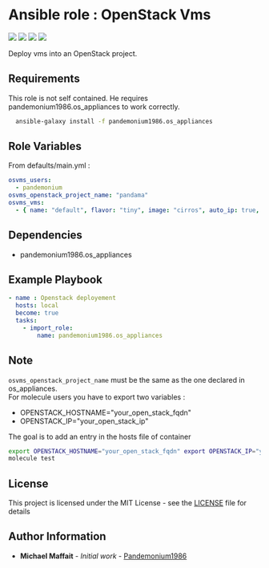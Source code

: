 # Ansible role : OpenStack Vms

![](https://img.shields.io/github/release/Pandemonium1986/ansible-role-os-vms.svg)
![](https://img.shields.io/github/repo-size/Pandemonium1986/ansible-role-os-vms.svg)
![](https://img.shields.io/github/release-date/Pandemonium1986/ansible-role-os-vms.svg)
![](https://img.shields.io/github/license/Pandemonium1986/ansible-role-os-vms.svg)

Deploy vms into an OpenStack project.

## Requirements

This role is not self contained. He requires pandemonium1986.os_appliances to work correctly.

```sh
  ansible-galaxy install -f pandemonium1986.os_appliances
```

## Role Variables

From defaults/main.yml :

```yaml
osvms_users:
  - pandemonium
osvms_openstack_project_name: "pandama"
osvms_vms:
  - { name: "default", flavor: "tiny", image: "cirros", auto_ip: true, delete_fip: true, volume_size: 10 }
```

## Dependencies

-   pandemonium1986.os_appliances

## Example Playbook

```yaml
- name : Openstack deployement
  hosts: local
  become: true
  tasks:
    - import_role:
        name: pandemonium1986.os_appliances
```

## Note

`osvms_openstack_project_name` must be the same as the one declared in os_appliances.  
For molecule users you have to export two variables :

-   OPENSTACK_HOSTNAME="your_open_stack_fqdn"
-   OPENSTACK_IP="your_open_stack_ip"

The goal is to add an entry in the hosts file of container

```sh
export OPENSTACK_HOSTNAME="your_open_stack_fqdn" export OPENSTACK_IP="your_open_stack_ip"
molecule test
```

## License

This project is licensed under the MIT License - see the [LICENSE](./LICENSE) file for details

## Author Information

-   **Michael Maffait** - _Initial work_ - [Pandemonium1986](https://github.com/Pandemonium1986)
